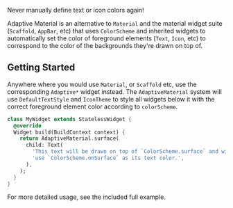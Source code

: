 Never manually define text or icon colors again!

Adaptive Material is an alternative to `Material` and the material widget suite
(`Scaffold`, `AppBar`, etc) that uses `ColorScheme` and inherited widgets to 
automatically set the color of foreground elements (`Text`, `Icon`, etc) to 
correspond to the color of the backgrounds they're drawn on top of.

## Getting Started

Anywhere where you would use `Material`, or `Scaffold` etc, use the corresponding
`Adaptive*` widget instead.
The `AdaptiveMaterial` system will use `DefaultTextStyle` and `IconTheme` to style all
widgets below it with the correct foreground element color according to `colorScheme`.

```dart
class MyWidget extends StatelessWidget {
  @override
  Widget build(BuildContext context) {
    return AdaptiveMaterial.surface(
      child: Text(
        'This text will be drawn on top of `ColorScheme.surface` and will automatically '
        'use `ColorScheme.onSurface` as its text color.',
      ),
    );
  }
}
```

For more detailed usage, see the included full example.